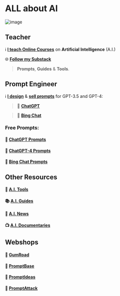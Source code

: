 # ALL about AI

![image](https://github.com/cas-van-vliet/cas-van-vliet/assets/146363448/e648b8b6-5c0b-4a01-9e5c-420e260aa58a)

## Teacher

ℹ️ [**I teach Online Courses**](https://www.volksuniversiteitamsterdam.nl/) on **Artificial Intelligence** (A.I.)

🌐 **[Follow my Substack](https://casvanvliet.substack.com)** 

> **Prompts**, **Guides** & **Tools**.

## Prompt Engineer

ℹ️ [**I design**](https://github.com/cas-van-vliet/chatgpt-prompts) & [**sell prompts**](https://prompthero.com/casvanvliet) for GPT-3.5 and GPT-4:

> 🤖 **[ChatGPT](https://chat.openai.com)**

> 🤖 **[Bing Chat](https://bing.com/chat)**

### Free Prompts:

#### 💬 [ChatGPT Prompts](https://github.com/cas-van-vliet/chatgpt-prompts)

#### 💬 [ChatGPT-4 Prompts](https://github.com/cas-van-vliet/chatgpt-4-prompts)

#### 💬 [Bing Chat Prompts](https://github.com/cas-van-vliet/bing-chat-prompts)

## Other Resources

#### 🔧 [A.I. Tools](https://github.com/cas-van-vliet/ai-tools)

#### 📚 [A.I. Guides](https://github.com/cas-van-vliet/ai-guides)

#### 📰 [A.I. News](https://github.com/cas-van-vliet/ai-news)

#### 📺 [A.I. Documentaries](https://github.com/cas-van-vliet/ai-documentaries)


## Webshops

#### 🏪 [GumRoad](https://promptprophet.gumroad.com)

#### 🏪 [PromptBase](https://promptbase.com/promptprophet)

#### 🏪 [PromptIdeas](https://promptsideas.com/profile/casvanvliet)

#### 🏪 [PromptAttack](https://promptattack.com/casvanvliet)

<!---
cas-van-vliet/cas-van-vliet is a ✨ special ✨ repository because its `README.md` (this file) appears on your GitHub profile.
You can click the Preview link to take a look at your changes.
--->
